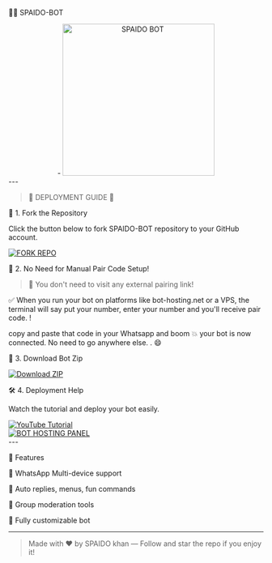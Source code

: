 🤖✨ SPAIDO-BOT

<!-- Your branded bot image -->

  </a> 
</div> <div align="center"> -
  <img src="https://readme-typing-svg.demolab.com/demo/?color=201BF7&background=7A4D4D00&lines=SPAIDO-BOT+;Multi+Device+Whatsapp+bot+;Made+With+Love+By+Spaido+" alt="SPAIDO BOT" height="300">
</div>
---

> 🌟 DEPLOYMENT GUIDE 🌟



🚀 1. Fork the Repository

Click the button below to fork SPAIDO-BOT repository to your GitHub account.

<p align="left">
  <a href="https://github.com/bigspaido/SPAIDO-BOT/forks">
    <img src="https://img.shields.io/badge/Fork%20Repo-100000?style=for-the-badge&logo=github&logoColor=white&labelColor=black&color=darkgreen" alt="FORK REPO"/>
  </a>
</p>🧾 2. No Need for Manual Pair Code Setup!

> 🧠 You don't need to visit any external pairing link!



✅ When you run your bot on platforms like bot-hosting.net or a VPS, the terminal will say put your number, enter your number and you'll receive pair code.  !

copy and paste that code in your Whatsapp and boom 💥 your bot is now connected. 
No need to go anywhere else. . 😄

💾 3. Download Bot Zip

<p align="left">
  <a href="https://github.com/bigspaido/SPAIDO-BOT/archive/refs/heads/main.zip">
    <img src="https://img.shields.io/badge/Download-Zip-blueviolet?style=for-the-badge&logo=github" alt="Download ZIP"/>
  </a>
</p>🛠️ 4. Deployment Help

Watch the tutorial and deploy your bot easily.

<div align="left">
  <a href="https://youtu.be/aZMUw_YkcwI?si=xxHilfRhsPUM3-fW">
    <img src="https://img.shields.io/badge/TUTORIAL-red?style=for-the-badge&logo=youtube" alt="YouTube Tutorial"/>
  </a><br>
  <a href="https://bot-hosting.net/?aff=1068419752923508776">
    <img src="https://img.shields.io/badge/Bothosting%20Panel-green?style=for-the-badge" alt="BOT HOSTING PANEL"/>
  </a>
</div>
---



🧩 Features

💬 WhatsApp Multi-device support

🧠 Auto replies, menus, fun commands

📁 Group moderation tools

🤖 Fully customizable bot



---

> Made with ❤️ by SPAIDO khan — Follow and star the repo if you enjoy it!



